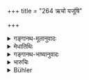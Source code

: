 +++
title = "264 ऋचो यजूंषि"

+++

<details><summary>गङ्गानथ-मूलानुवादः</summary>

The Ṛk-verses, the primeval Yajuṣ-texts, and the manifold Sāman-songs,—these constitute the ‘Threefold Veda’; he who knows this is ‘learned in the Vedas.’—(264)
</details>

<details><summary>मेधातिथिः</summary>

तत् त्र्यवयवं दर्शयति । **आद्यानि** मुख्यानीत्य् अर्थः । "अन्यानि" ब्राह्मणाध्येयानि च पठितानि । अथ वा पदक्रमितानि । **विविधानि सामानि** ग्राम्यारण्यविभागेन ॥ ११.२६४ ॥
</details>

<details><summary>गङ्गानथ-भाष्यानुवादः</summary>

The said three ‘component factors’ are now described.

‘*Primeval*’—the most important.

If we read ‘*anyāni*’ for ‘*ādyāni*,’ the meaning is ‘those also that are found among the Brāhmaṇa texts,’ or ‘those arranged in the order of the Pada-text.’

‘*Manifold Sāmatt-songs*’—as classified under the two classes ‘*grāmya*’ and ‘*āraṇya*.’—(264)
</details>

<details><summary>भारुचिः</summary>

**ऋचः** प्रसिद्धाः । **यजूंष्**याद्यानि संहितागतानि न तु ब्राह्मणमधे ऽधीतानि पदक्रमान्वितानि । "ययोर् ओजसा स्कभिता रजांसि" इत्य् एवमादीनि **सामानि** पुनर् **विविधानि** ग्रामारण्यार्चिकस्तौभिकानि ॥ ११.२६१ ॥
</details>

<details><summary>Bühler</summary>

265	The Rikas, the Yagus (-formulas) which differ (from the former), the manifold Saman (-songs), must be known (to form) the triple Veda; he who knows them, (is called) learned in the Veda.
</details>
